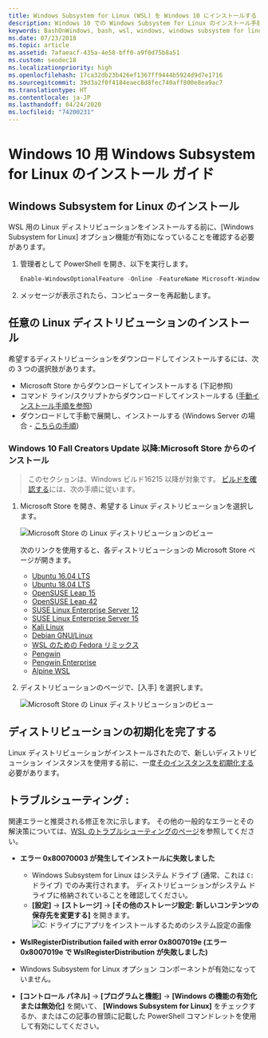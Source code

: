 ```yaml
---
title: Windows Subsystem for Linux (WSL) を Windows 10 にインストールする
description: Windows 10 での Windows Subsystem for Linux のインストール手順。
keywords: BashOnWindows, bash, wsl, windows, windows subsystem for linux, windowssubsystem, ubuntu, debian, suse, windows 10, インストール
ms.date: 07/23/2018
ms.topic: article
ms.assetid: 7afaeacf-435a-4e58-bff0-a9f0d75b8a51
ms.custom: seodec18
ms.localizationpriority: high
ms.openlocfilehash: 17ca32db23b426ef1367ff9444b5924d9d7e1716
ms.sourcegitcommit: 39d3a2f0f4184eaec8d8fec740aff800e8ea9ac7
ms.translationtype: HT
ms.contentlocale: ja-JP
ms.lasthandoff: 04/24/2020
ms.locfileid: "74200231"
---
```

# <a name="windows-subsystem-for-linux-installation-guide-for-windows-10"></a>Windows 10 用 Windows Subsystem for Linux のインストール ガイド

## <a name="install-the-windows-subsystem-for-linux"></a>Windows Subsystem for Linux のインストール

WSL 用の Linux ディストリビューションをインストールする前に、[Windows Subsystem for Linux] オプション機能が有効になっていることを確認する必要があります。

1. 管理者として PowerShell を開き、以下を実行します。
    ```powershell
    Enable-WindowsOptionalFeature -Online -FeatureName Microsoft-Windows-Subsystem-Linux
    ```

2. メッセージが表示されたら、コンピューターを再起動します。

## <a name="install-your-linux-distribution-of-choice"></a>任意の Linux ディストリビューションのインストール
希望するディストリビューションをダウンロードしてインストールするには、次の 3 つの選択肢があります。
* Microsoft Store からダウンロードしてインストールする (下記参照)
* コマンド ライン/スクリプトからダウンロードしてインストールする ([手動インストール手順を参照](install-manual.md))
* ダウンロードして手動で展開し、インストールする (Windows Server の場合 - [こちらの手順](install-on-server.md))

### <a name="windows-10-fall-creators-update-and-later-install-from-the-microsoft-store"></a>Windows 10 Fall Creators Update 以降:Microsoft Store からのインストール

> このセクションは、Windows ビルド16215 以降が対象です。  [ビルドを確認する](troubleshooting.md#check-your-build-number)には、次の手順に従います。 

1. Microsoft Store を開き、希望する Linux ディストリビューションを選択します。

    ![Microsoft Store の Linux ディストリビューションのビュー](media/store.png)

    次のリンクを使用すると、各ディストリビューションの Microsoft Store ページが開きます。

    * [Ubuntu 16.04 LTS](https://www.microsoft.com/store/apps/9pjn388hp8c9)
    * [Ubuntu 18.04 LTS](https://www.microsoft.com/store/apps/9N9TNGVNDL3Q)
    * [OpenSUSE Leap 15](https://www.microsoft.com/store/apps/9n1tb6fpvj8c)
    * [OpenSUSE Leap 42](https://www.microsoft.com/store/apps/9njvjts82tjx)
    * [SUSE Linux Enterprise Server 12](https://www.microsoft.com/store/apps/9p32mwbh6cns)
    * [SUSE Linux Enterprise Server 15](https://www.microsoft.com/store/apps/9pmw35d7fnlx)
    * [Kali Linux](https://www.microsoft.com/store/apps/9PKR34TNCV07)
    * [Debian GNU/Linux](https://www.microsoft.com/store/apps/9MSVKQC78PK6)
    * [WSL のための Fedora リミックス](https://www.microsoft.com/store/apps/9n6gdm4k2hnc)
    * [Pengwin](https://www.microsoft.com/store/apps/9NV1GV1PXZ6P)
    * [Pengwin Enterprise](https://www.microsoft.com/store/apps/9N8LP0X93VCP)
    * [Alpine WSL](https://www.microsoft.com/store/apps/9p804crf0395)

1. ディストリビューションのページで、[入手] を選択します。

    ![Microsoft Store の Linux ディストリビューションのビュー](media/UbuntuStore.png)

## <a name="complete-initialization-of-your-distro"></a>ディストリビューションの初期化を完了する
Linux ディストリビューションがインストールされたので、新しいディストリビューション インスタンスを使用する前に、一度[そのインスタンスを初期化する](initialize-distro.md)必要があります。

## <a name="troubleshooting"></a>トラブルシューティング : 

関連エラーと推奨される修正を次に示します。 その他の一般的なエラーとその解決策については、[WSL のトラブルシューティングのページ](troubleshooting.md)を参照してください。

* **エラー 0x80070003 が発生してインストールに失敗しました**
    * Windows Subsystem for Linux はシステム ドライブ (通常、これは `C:` ドライブ) でのみ実行されます。 ディストリビューションがシステム ドライブに格納されていることを確認してください。  
    * **[設定]** -> **[ストレージ]** -> **[その他のストレージ設定: 新しいコンテンツの保存先を変更する]** 
    を開きます。![C: ドライブにアプリをインストールするためのシステム設定の画像](media/AppStorage.png)
    
    
 * **WslRegisterDistribution failed with error 0x8007019e (エラー0x8007019e で WslRegisterDistribution が失敗しました)**   
  * Windows Subsystem for Linux オプション コンポーネントが有効になっていません。 
   * **[コントロール パネル]**  ->  **[プログラムと機能]**  ->  **[Windows の機能の有効化または無効化]** を開いて、 **[Windows Subsystem for Linux]** をチェックするか、またはこの記事の冒頭に記載した PowerShell コマンドレットを使用して有効にしてください。
